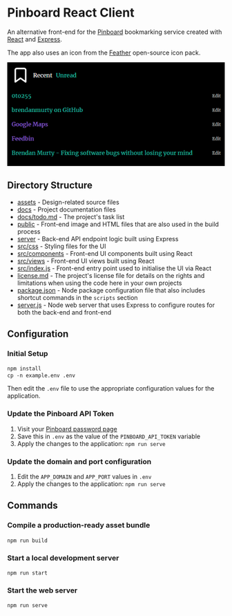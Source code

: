 # Pinboard React Client

An alternative front-end for the [Pinboard](https://pinboard.in/) bookmarking service created with [React](https://reactjs.org/) and [Express](https://expressjs.com/).

The app also uses an icon from the [Feather](https://feathericons.com/) open-source icon pack.

![Screenshot of application](screenshot.png)

## Directory Structure

- [assets](assets/) - Design-related source files
- [docs](docs/) - Project documentation files
- [docs/todo.md](docs/todo.md) - The project's task list
- [public](public/) - Front-end image and HTML files that are also used in the build process
- [server](server/) - Back-end API endpoint logic built using Express
- [src/css](src/css/) - Styling files for the UI
- [src/components](src/components/) - Front-end UI components built using React
- [src/views](src/views/) - Front-end UI views built using React
- [src/index.js](src/index.js) - Front-end entry point used to initialise the UI via React
- [license.md](license.md) - The project's license file for details on the rights and limitations when using the code here in your own projects
- [package.json](package.json) - Node package configuration file that also includes shortcut commands in the `scripts` section
- [server.js](server.js) - Node web server that uses Express to configure routes for both the back-end and front-end

## Configuration

### Initial Setup

```
npm install
cp -n example.env .env
```

Then edit the `.env` file to use the appropriate configuration values for the application.

### Update the Pinboard API Token

1. Visit your [Pinboard password page](https://pinboard.in/settings/password)
2. Save this in `.env` as the value of the `PINBOARD_API_TOKEN` variable
3. Apply the changes to the application: `npm run serve`

### Update the domain and port configuration

1. Edit the `APP_DOMAIN` and `APP_PORT` values in `.env`
2. Apply the changes to the application: `npm run serve`

## Commands

### Compile a production-ready asset bundle

```
npm run build
```

### Start a local development server

```
npm run start
```

### Start the web server

```
npm run serve
```
